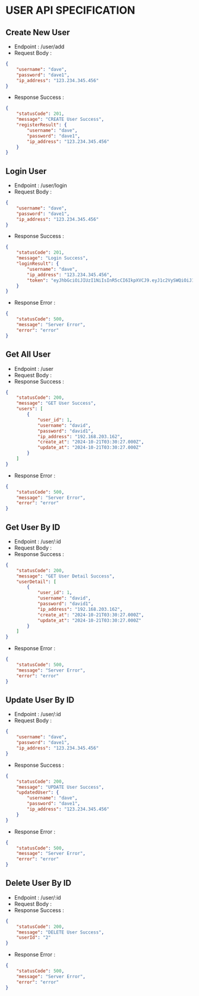 # USER API SPECIFICATION
## Create New User
- Endpoint : /user/add
- Request Body :
```json
{
    "username": "dave",
    "password": "dave1",
    "ip_address": "123.234.345.456"
}
``` 
- Response Success :
```json
{
    "statusCode": 201,
    "message": "CREATE User Success",
    "registerResult": {
        "username": "dave",
        "password": "dave1",
        "ip_address": "123.234.345.456"
    }
}
```
## Login User
- Endpoint : /user/login
- Request Body :
```json
{
    "username": "dave",
    "password": "dave1",
    "ip_address": "123.234.345.456"
}
``` 
- Response Success :
```json
{
    "statusCode": 201,
    "message": "Login Success",
    "loginResult": {
        "username": "dave",
        "ip_address": "123.234.345.456",
        "token": "eyJhbGciOiJIUzI1NiIsInR5cCI6IkpXVCJ9.eyJ1c2VySWQiOiJ1c2VyLW1pNDVaOXZsem8xcjFqWHciLCJpYXQiOjE3MzIwOTE1NDJ9.G6qScOClhwnMQSXsv4a_nPe8gHoXDhoT7S3h93e1JpM"
    }
}
```
- Response Error :
```json
{
    "statusCode": 500,
    "message": "Server Error",
    "error": "error"
}
```
## Get All User
- Endpoint : /user
- Request Body :
- Response Success :
```json
{
    "statusCode": 200,
    "message": "GET User Success",
    "users": [
        {
            "user_id": 1,
            "username": "david",
            "password": "david1",
            "ip_address": "192.168.203.162",
            "create_at": "2024-10-21T03:30:27.000Z",
            "update_at": "2024-10-21T03:30:27.000Z"
        }
    ]
}
```
- Response Error :
```json
{
    "statusCode": 500,
    "message": "Server Error",
    "error": "error"
}
```
## Get User By ID
- Endpoint : /user/:id
- Request Body :
- Response Success :
```json
{
    "statusCode": 200,
    "message": "GET User Detail Success",
    "userDetail": [
        {
            "user_id": 1,
            "username": "david",
            "password": "david1",
            "ip_address": "192.168.203.162",
            "create_at": "2024-10-21T03:30:27.000Z",
            "update_at": "2024-10-21T03:30:27.000Z"
        }
    ]
}
```
- Response Error :
```json
{
    "statusCode": 500,
    "message": "Server Error",
    "error": "error"
}
```
## Update User By ID
- Endpoint : /user/:id
- Request Body :
```json
{
    "username": "dave",
    "password": "dave1",
    "ip_address": "123.234.345.456"
}
``` 
- Response Success :
```json
{
    "statusCode": 200,
    "message": "UPDATE User Success",
    "updatedUser": {
        "username": "dave",
        "password": "dave1",
        "ip_address": "123.234.345.456"
    }
}
```
- Response Error :
```json
{
    "statusCode": 500,
    "message": "Server Error",
    "error": "error"
}
```
## Delete User By ID
- Endpoint : /user/:id
- Request Body :
- Response Success :
```json
{
    "statusCode": 200,
    "message": "DELETE User Success",
    "userId": "2"
}
```
- Response Error :
```json
{
    "statusCode": 500,
    "message": "Server Error",
    "error": "error"
}
```
